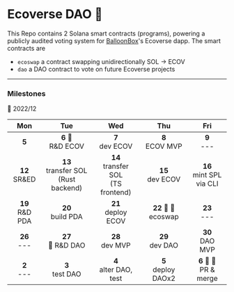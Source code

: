 # Ecoverse DAO :postbox:
This Repo contains 2 Solana smart contracts (programs), powering a publicly audited voting system for [BalloonBox](https://www.balloonbox.io/)'s Ecoverse dapp. The smart contracts are
 - `ecoswap` a contract swapping unidirectionally SOL &rarr; ECOV
 - `dao` a DAO contract to vote on future Ecoverse projects

---

### Milestones 
:date: 2022/12

|Mon|Tue|Wed|Thu|Fri|
|:-:|:-:|:-:|:-:|:-:|
|**5** |**6** :mag_right: <br/> R&D ECOV |**7** <br/> dev ECOV |**8** <br/> ECOV MVP |**9** <br/> --- |
|**12** <br/> SR&ED |**13** <br/> transfer SOL <br/> (Rust backend) |**14** <br/> transfer SOL <br/> (TS frontend) |**15** <br/> dev ECOV |**16** <br/> mint SPL <br/> via CLI |
|**19** <br/> R&D PDA |**20** <br/> build PDA |**21** <br/> deploy ECOV |**22**  :pushpin: :checkered_flag: <br/> ecoswap |**23** <br/> --- |
|**26** <br/> --- |**27** <br/> :mag_right: R&D DAO |**28** <br/> dev MVP |**29** <br/> dev DAO |**30** <br/> DAO MVP |
|**2** <br/> --- | **3** <br/> test DAO | **4** <br/>  alter DAO, test| **5** <br/> deploy DAOx2 | **6** :pushpin: :checkered_flag: <br/> PR & merge | 